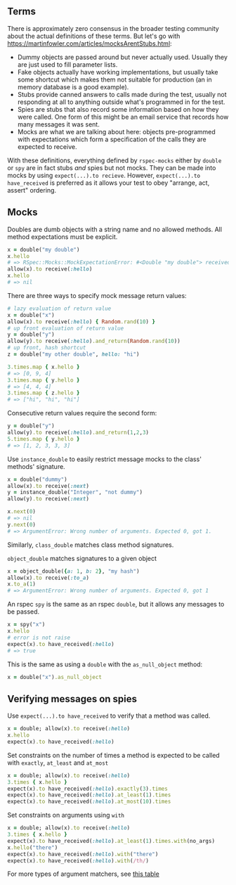 ## Terms

There is approximately zero consensus in the broader testing community about the actual definitions of these terms. But let's go with https://martinfowler.com/articles/mocksArentStubs.html:

* Dummy objects are passed around but never actually used. Usually they are just used to fill parameter lists.
* Fake objects actually have working implementations, but usually take some shortcut which makes them not suitable for production (an in memory database is a good example).
* Stubs provide canned answers to calls made during the test, usually not responding at all to anything outside what's programmed in for the test.
* Spies are stubs that also record some information based on how they were called. One form of this might be an email service that records how many messages it was sent.
* Mocks are what we are talking about here: objects pre-programmed with expectations which form a specification of the calls they are expected to receive.

With these definitions, everything defined by `rspec-mocks` either by `double` or `spy` are in fact stubs *and* spies but not mocks. They can be made into mocks by using `expect(...).to recieve`. However, `expect(...).to have_received` is preferred as it allows your test to obey "arrange, act, assert" ordering.

## Mocks

Doubles are dumb objects with a string name and no allowed methods. All method expectations must be explicit.

```rb
x = double("my double")
x.hello
# => RSpec::Mocks::MockExpectationError: #<Double "my double"> received unexpected message :hello with (no args)
allow(x).to receive(:hello)
x.hello
# => nil
```

There are three ways to specify mock message return values:

```rb
# lazy evaluation of return value
x = double("x")
allow(x).to receive(:hello) { Random.rand(10) }
# up front evaluation of return value
y = double("y")
allow(y).to receive(:hello).and_return(Random.rand(10))
# up front, hash shortcut
z = double("my other double", hello: "hi")

3.times.map { x.hello }
# => [0, 9, 4]
3.times.map { y.hello }
# => [4, 4, 4]
3.times.map { z.hello }
# => ["hi", "hi", "hi"]
```

Consecutive return values require the second form:

```rb
y = double("y")
allow(y).to receive(:hello).and_return(1,2,3)
5.times.map { y.hello }
# => [1, 2, 3, 3, 3]
```

Use `instance_double` to easily restrict message mocks to the class' methods' signature.

```rb
x = double("dummy")
allow(x).to receive(:next)
y = instance_double("Integer", "not dummy")
allow(y).to receive(:next)

x.next(0)
# => nil
y.next(0)
# => ArgumentError: Wrong number of arguments. Expected 0, got 1.
```

Similarly, `class_double` matches class method signatures.

`object_double` matches signatures to a given object

```rb
x = object_double({a: 1, b: 2}, "my hash")
allow(x).to receive(:to_a)
x.to_a(1)
# => ArgumentError: Wrong number of arguments. Expected 0, got 1
```

An rspec `spy` is the same as an rspec `double`, but it allows any messages to be passed.

```rb
x = spy("x")
x.hello
# error is not raise
expect(x).to have_received(:hello)
# => true
```

This is the same as using a `double` with the `as_null_object` method:

```rb
x = double("x").as_null_object
```

## Verifying messages on spies

Use `expect(...).to have_received` to verify that a method was called.

```rb
x = double; allow(x).to receive(:hello)
x.hello
expect(x).to have_received(:hello)
```

Set constraints on the number of times a method is expected to be called with `exactly`, `at_least` and `at_most`

```rb
x = double; allow(x).to receive(:hello)
3.times { x.hello }
expect(x).to have_received(:hello).exactly(3).times
expect(x).to have_received(:hello).at_least(1).times
expect(x).to have_received(:hello).at_most(10).times
```

Set constraints on arguments using `with`

```rb
x = double; allow(x).to receive(:hello)
3.times { x.hello }
expect(x).to have_received(:hello).at_least(1).times.with(no_args)
x.hello("there")
expect(x).to have_received(:hello).with("there")
expect(x).to have_received(:hello).with(/th/)
```

For more types of argument matchers, see [this table](https://relishapp.com/rspec/rspec-mocks/v/3-2/docs/setting-constraints/matching-arguments)
